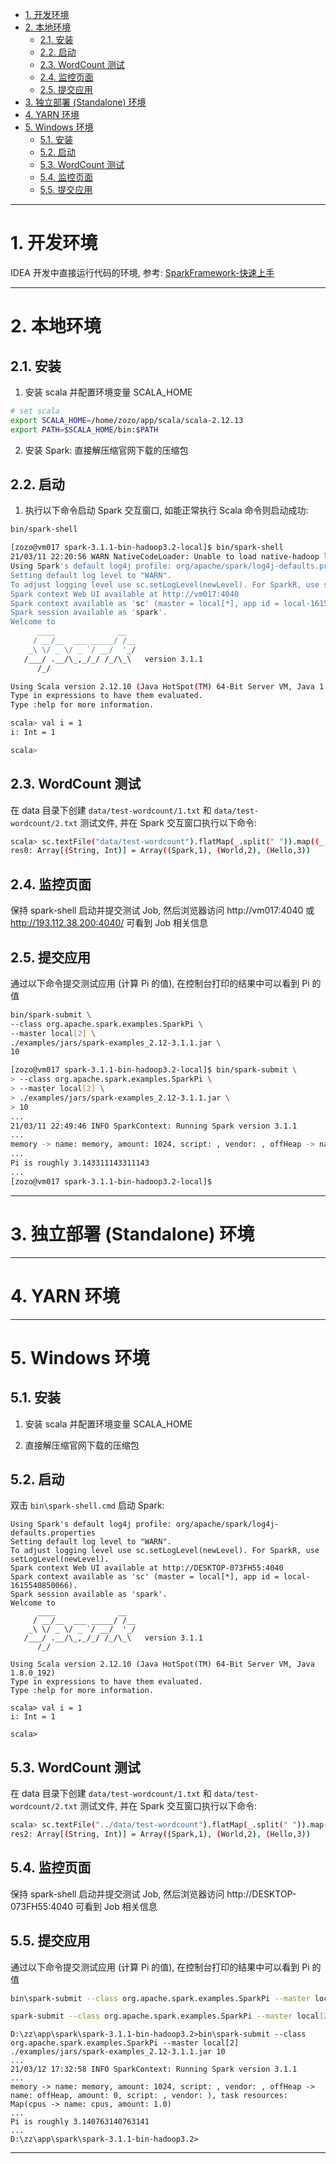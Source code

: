 
- [1. 开发环境](#1-开发环境)
- [2. 本地环境](#2-本地环境)
    - [2.1. 安装](#21-安装)
    - [2.2. 启动](#22-启动)
    - [2.3. WordCount 测试](#23-wordcount-测试)
    - [2.4. 监控页面](#24-监控页面)
    - [2.5. 提交应用](#25-提交应用)
- [3. 独立部署 (Standalone) 环境](#3-独立部署-standalone-环境)
- [4. YARN 环境](#4-yarn-环境)
- [5. Windows 环境](#5-windows-环境)
    - [5.1. 安装](#51-安装)
    - [5.2. 启动](#52-启动)
    - [5.3. WordCount 测试](#53-wordcount-测试)
    - [5.4. 监控页面](#54-监控页面)
    - [5.5. 提交应用](#55-提交应用)

---

# 1. 开发环境

IDEA 开发中直接运行代码的环境, 参考: [SparkFramework-快速上手](https://github.com/zozospider/note/blob/master/data-system/Spark/Spark-V1-SparkFramework-快速上手.md)

---

# 2. 本地环境

## 2.1. 安装

1. 安装 scala 并配置环境变量 SCALA_HOME

```bash
# set scala
export SCALA_HOME=/home/zozo/app/scala/scala-2.12.13
export PATH=$SCALA_HOME/bin:$PATH
```

2. 安装 Spark: 直接解压缩官网下载的压缩包

## 2.2. 启动

1. 执行以下命令启动 Spark 交互窗口, 如能正常执行 Scala 命令则启动成功:

```bash
bin/spark-shell
```

```bash
[zozo@vm017 spark-3.1.1-bin-hadoop3.2-local]$ bin/spark-shell
21/03/11 22:20:56 WARN NativeCodeLoader: Unable to load native-hadoop library for your platform... using builtin-java classes where applicable
Using Spark's default log4j profile: org/apache/spark/log4j-defaults.properties
Setting default log level to "WARN".
To adjust logging level use sc.setLogLevel(newLevel). For SparkR, use setLogLevel(newLevel).
Spark context Web UI available at http://vm017:4040
Spark context available as 'sc' (master = local[*], app id = local-1615472464495).
Spark session available as 'spark'.
Welcome to
      ____              __
     / __/__  ___ _____/ /__
    _\ \/ _ \/ _ `/ __/  '_/
   /___/ .__/\_,_/_/ /_/\_\   version 3.1.1
      /_/

Using Scala version 2.12.10 (Java HotSpot(TM) 64-Bit Server VM, Java 1.8.0_192)
Type in expressions to have them evaluated.
Type :help for more information.

scala> val i = 1
i: Int = 1

scala>
```

## 2.3. WordCount 测试

在 data 目录下创建 `data/test-wordcount/1.txt` 和 `data/test-wordcount/2.txt` 测试文件, 并在 Spark 交互窗口执行以下命令:

```bash
scala> sc.textFile("data/test-wordcount").flatMap(_.split(" ")).map((_, 1)).reduceByKey(_ + _).collect
res0: Array[(String, Int)] = Array((Spark,1), (World,2), (Hello,3))
```

## 2.4. 监控页面

保持 spark-shell 启动并提交测试 Job, 然后浏览器访问 http://vm017:4040 或 http://193.112.38.200:4040/ 可看到 Job 相关信息

## 2.5. 提交应用

通过以下命令提交测试应用 (计算 Pi 的值), 在控制台打印的结果中可以看到 Pi 的值

```bash
bin/spark-submit \
--class org.apache.spark.examples.SparkPi \
--master local[2] \
./examples/jars/spark-examples_2.12-3.1.1.jar \
10
```

```bash
[zozo@vm017 spark-3.1.1-bin-hadoop3.2-local]$ bin/spark-submit \
> --class org.apache.spark.examples.SparkPi \
> --master local[2] \
> ./examples/jars/spark-examples_2.12-3.1.1.jar \
> 10
...
21/03/11 22:49:46 INFO SparkContext: Running Spark version 3.1.1
...
memory -> name: memory, amount: 1024, script: , vendor: , offHeap -> name: offHeap, amount: 0, script: , vendor: ), task resources: Map(cpus -> name: cpus, amount: 1.0)
...
Pi is roughly 3.143311143311143
...
[zozo@vm017 spark-3.1.1-bin-hadoop3.2-local]$
```

---

# 3. 独立部署 (Standalone) 环境

---

# 4. YARN 环境

---

# 5. Windows 环境

## 5.1. 安装

1. 安装 scala 并配置环境变量 SCALA_HOME

2. 直接解压缩官网下载的压缩包

## 5.2. 启动

双击 `bin\spark-shell.cmd` 启动 Spark:

```
Using Spark's default log4j profile: org/apache/spark/log4j-defaults.properties
Setting default log level to "WARN".
To adjust logging level use sc.setLogLevel(newLevel). For SparkR, use setLogLevel(newLevel).
Spark context Web UI available at http://DESKTOP-073FH55:4040
Spark context available as 'sc' (master = local[*], app id = local-1615540850066).
Spark session available as 'spark'.
Welcome to
      ____              __
     / __/__  ___ _____/ /__
    _\ \/ _ \/ _ `/ __/  '_/
   /___/ .__/\_,_/_/ /_/\_\   version 3.1.1
      /_/

Using Scala version 2.12.10 (Java HotSpot(TM) 64-Bit Server VM, Java 1.8.0_192)
Type in expressions to have them evaluated.
Type :help for more information.

scala> val i = 1
i: Int = 1

scala>
```

## 5.3. WordCount 测试

在 data 目录下创建 `data/test-wordcount/1.txt` 和 `data/test-wordcount/2.txt` 测试文件, 并在 Spark 交互窗口执行以下命令:

```bash
scala> sc.textFile("../data/test-wordcount").flatMap(_.split(" ")).map((_, 1)).reduceByKey(_ + _).collect
res2: Array[(String, Int)] = Array((Spark,1), (World,2), (Hello,3))
```

## 5.4. 监控页面

保持 spark-shell 启动并提交测试 Job, 然后浏览器访问 http://DESKTOP-073FH55:4040 可看到 Job 相关信息

## 5.5. 提交应用

通过以下命令提交测试应用 (计算 Pi 的值), 在控制台打印的结果中可以看到 Pi 的值

```bash
bin\spark-submit --class org.apache.spark.examples.SparkPi --master local[2] ./examples/jars/spark-examples_2.12-3.1.1.jar 10

spark-submit --class org.apache.spark.examples.SparkPi --master local[2] ../examples/jars/spark-examples_2.12-3.1.1.jar 10
```

```
D:\zz\app\spark\spark-3.1.1-bin-hadoop3.2>bin\spark-submit --class org.apache.spark.examples.SparkPi --master local[2] ./examples/jars/spark-examples_2.12-3.1.1.jar 10
...
21/03/12 17:32:58 INFO SparkContext: Running Spark version 3.1.1
...
memory -> name: memory, amount: 1024, script: , vendor: , offHeap -> name: offHeap, amount: 0, script: , vendor: ), task resources: Map(cpus -> name: cpus, amount: 1.0)
...
Pi is roughly 3.140763140763141
...
D:\zz\app\spark\spark-3.1.1-bin-hadoop3.2>
```

---
